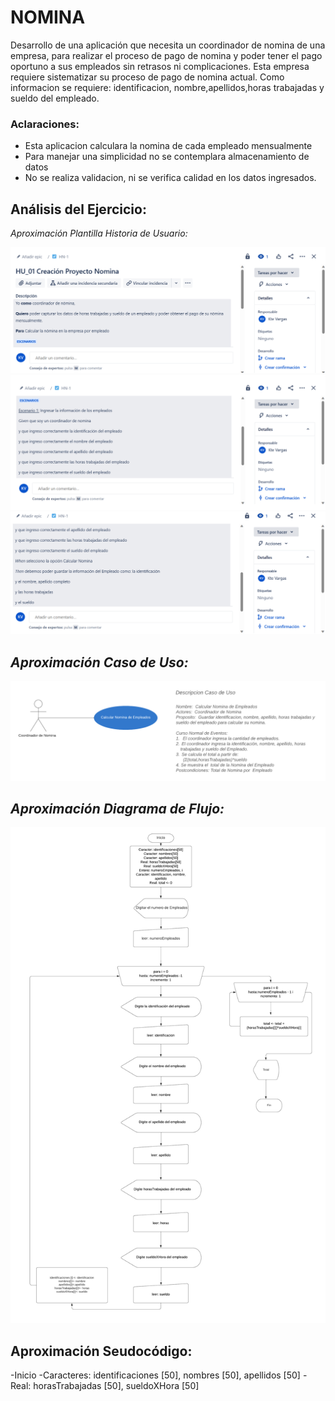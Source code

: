 # NOMINA
Desarrollo de una aplicación que necesita un coordinador de nomina de una empresa, para realizar el proceso de pago de nomina y poder tener el pago oportuno a sus empleados sin retrasos ni complicaciones. Esta empresa requiere sistematizar su proceso de pago de nomina actual. Como informacion se requiere: identificacion, nombre,apellidos,horas trabajadas y sueldo del empleado.

### Aclaraciones:

- Esta aplicacion calculara la nomina de cada empleado mensualmente
- Para manejar una simplicidad no se contemplara almacenamiento de datos
- No se realiza validacion, ni se verifica calidad en los datos ingresados.

## Análisis del Ejercicio:
_Aproximación Plantilla Historia de Usuario:_

![alt text](https://github.com/ktevla/ejercicio.github.io/blob/main/Historia_1.png)
![alt text](https://github.com/ktevla/ejercicio.github.io/blob/main/Historia_2.png)
![alt text](https://github.com/ktevla/ejercicio.github.io/blob/main/Historia_3.png)

## _Aproximación Caso de Uso:_                                                            
                                                                                  
![alt text](https://github.com/ktevla/ejercicio.github.io/blob/main/Caso%20de%20uso%20(2).png) 

## _Aproximación Diagrama de Flujo:_ 

![alt text](https://github.com/ktevla/ejercicio.github.io/blob/main/Diagrama%20de%20Flujo.png)

## Aproximación Seudocódigo: 

-Inicio
-Caracteres: identificaciones [50], nombres [50], apellidos [50]
-Real: horasTrabajadas [50], sueldoXHora [50]


                                                                                  






